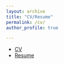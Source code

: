 ```yaml
---
layout: archive
title: "CV/Resume"
permalink: /cv/
author_profile: true

---
```


* [CV]("/files/anjali_bhavan_cv.pdf")
* [Resume]("/files/Anjali_bhavan_resume.pdf")
